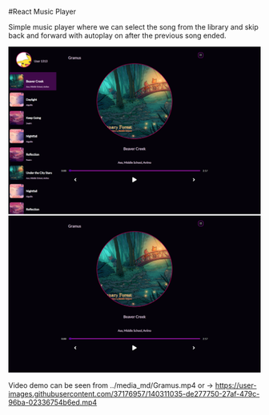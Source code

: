 #React Music Player

Simple music player where we can select the song from the library and skip back and forward with autoplay on after the previous song ended.



![app_example1](https://github.com/satriobhirawa/react-music-player-app/blob/master/media_md/f1.png)
![app_example2](https://github.com/satriobhirawa/react-music-player-app/blob/master/media_md/f2.png)

Video demo can be seen from ../media_md/Gramus.mp4 or -> 
https://user-images.githubusercontent.com/37176957/140311035-de277750-27af-479c-96ba-02336754b6ed.mp4

